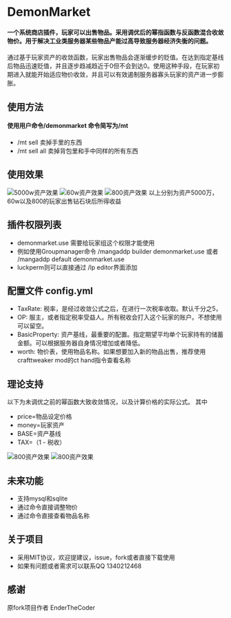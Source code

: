 # DemonMarket
#### 一个系统商店插件，玩家可以出售物品。采用调优后的幂指函数与反函数混合收敛物价。用于解决工业类服务器某些物品产能过高导致服务器经济失衡的问题。
通过基于玩家资产的收敛函数，玩家出售物品会逐渐缓步的贬值。在达到指定基线后物品迅速贬值，并且逐步趋减趋近于0但不会到达0。使用这种手段，在玩家初期进入就能开始适应物价收敛，并且可以有效遏制服务器寡头玩家的资产进一步膨胀。

## 使用方法
#### 使用用户命令/demonmarket 命令简写为/mt
+ /mt sell 卖掉手里的东西
+ /mt sell all 卖掉背包里和手中同样的所有东西
## 使用效果
![5000w资产效果](https://raw.githubusercontent.com/Tining123/DemonMarket/master/src/main/pic/5000w.jpg)
![60w资产效果](https://raw.githubusercontent.com/Tining123/DemonMarket/master/src/main/pic/60w.jpg)
![800资产效果](https://raw.githubusercontent.com/Tining123/DemonMarket/master/src/main/pic/800.jpg)
以上分别为资产5000万，60w以及800的玩家出售钻石块后所得收益
## 插件权限列表
+ demonmarket.use 需要给玩家组这个权限才能使用
+ 例如使用Groupmanager命令 /mangaddp builder demonmarket.use 或者 /mangaddp default demonmarket.use
+ luckperm则可以直接通过 /lp editor界面添加
## 配置文件 config.yml
+ TaxRate: 税率，是经过收敛公式之后，在进行一次税率收取。默认千分之5，
+ OP: 服主，或者指定税率受益人。所有税收会打入这个玩家的账户。不想使用可以留空。
+ BasicProperty: 资产基线，最重要的配置。指定期望平均单个玩家持有的储蓄金额。可以根据服务器自身情况增加或者降低。
+ worth: 物价表，使用物品名称。如果想要加入新的物品出售，推荐使用crafttweaker mod的ct hand指令查看名称
## 理论支持
以下为未调优之前的幂函数大致收敛情况，以及计算价格的实际公式。 其中
+ price=物品设定价格
+ money=玩家资产
+ BASE=资产基线
+ TAX=（1 - 税收）

![800资产效果](https://raw.githubusercontent.com/Tining123/DemonMarket/master/src/main/pic/chart.png)
![800资产效果](https://raw.githubusercontent.com/Tining123/DemonMarket/master/src/main/pic/math.png)

## 未来功能
+ 支持mysql和sqlite
+ 通过命令直接调整物价
+ 通过命令直接查看物品名称
## 关于项目
+ 采用MIT协议，欢迎提建议，issue，fork或者直接下载使用
+ 如果有问题或者需求可以联系QQ 1340212468
## 感谢
原fork项目作者 EnderTheCoder
